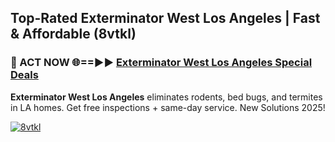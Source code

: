 ## Top-Rated Exterminator West Los Angeles | Fast & Affordable (8vtkl)

<h3>🐜 ACT NOW 🌐==►► <a href="https://tinyurl.com/2dysvsjj" rel="nofollow">Exterminator West Los Angeles Special Deals</a></h3>

**Exterminator West Los Angeles** eliminates rodents, bed bugs, and termites in LA homes. Get free inspections + same-day service. New Solutions 2025!

[![8vtkl](https://i.imgur.com/JCYaghj.jpeg)](https://tinyurl.com/2dysvsjj)